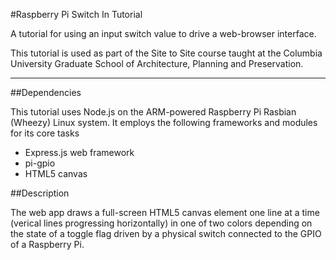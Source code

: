 #Raspberry Pi Switch In Tutorial

A tutorial for using an input switch value to drive a web-browser interface.

This tutorial is used as part of the Site to Site course taught at the Columbia University Graduate School of Architecture, Planning and Preservation.

***

##Dependencies

This tutorial uses Node.js on the ARM-powered Raspberry Pi Rasbian (Wheezy) Linux system. It employs the following frameworks and modules for its core tasks

*	Express.js web framework
*	pi-gpio
*	HTML5 canvas

##Description

The web app draws a full-screen HTML5 canvas element one line at a time (verical lines progressing horizontally) in one of two colors depending on the state of a toggle flag driven by a physical switch connected to the GPIO of a Raspberry Pi. 
